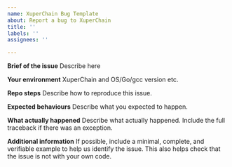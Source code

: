 ```yaml
---
name: XuperChain Bug Template
about: Report a bug to XuperChain
title: ''
labels: ''
assignees: ''

---
```


**Brief of the issue**
Describe here

**Your environment**
XuperChain and OS/Go/gcc version etc.

**Repo steps**
Describe how to reproduce this issue.

**Expected behaviours**
Describe what you expected to happen.

**What actually happened**
Describe what actually happened. Include the full traceback if there was an exception.

**Additional information**
If possible, include a minimal, complete, and verifiable example to help us identify the issue. This also helps check that the issue is not with your own code.
